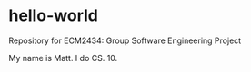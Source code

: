 # hello-world
Repository for ECM2434: Group Software Engineering Project

My name is Matt. I do CS. 10.

